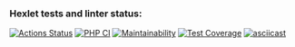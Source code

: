### Hexlet tests and linter status:
[![Actions Status](https://github.com/konsttin/php-project-lvl2/workflows/hexlet-check/badge.svg)](https://github.com/konsttin/php-project-lvl2/actions)
[![PHP CI](https://github.com/konsttin/php-project-lvl2/actions/workflows/workflow.yml/badge.svg)](https://github.com/konsttin/php-project-lvl2/actions/workflows/workflow.yml)
[![Maintainability](https://api.codeclimate.com/v1/badges/d39302772ccba220f546/maintainability)](https://codeclimate.com/github/konsttin/php-project-lvl2/maintainability)
[![Test Coverage](https://api.codeclimate.com/v1/badges/d39302772ccba220f546/test_coverage)](https://codeclimate.com/github/konsttin/php-project-lvl2/test_coverage)
[![asciicast](https://asciinema.org/a/9JNVuoqCzvTL62uqCEViJT0sQ.svg)](https://asciinema.org/a/9JNVuoqCzvTL62uqCEViJT0sQ)